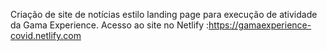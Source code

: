 Criação de site de notícias estilo landing page para execução de atividade da Gama Experience.
Acesso ao site no Netlify :https://gamaexperience-covid.netlify.com
